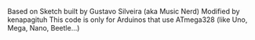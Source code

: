 Based on Sketch built by Gustavo Silveira (aka Music Nerd)
Modified by kenapagituh
This code is only for Arduinos that use ATmega328 (like Uno, Mega, Nano, Beetle...)

